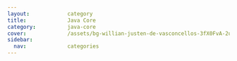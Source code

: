 ```yaml
---
layout:            category
title:             Java Core
category:          java-core
cover:             /assets/bg-willian-justen-de-vasconcellos-3fX0FvA-2us-unsplash.jpg
sidebar:
  nav:             categories
---
```

